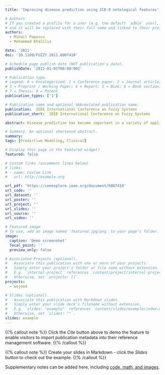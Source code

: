 ```yaml
---
title: 'Improving disease prediction using ICD-9 ontological features'

# Authors
# If you created a profile for a user (e.g. the default `admin` user), write the username (folder name) here
# and it will be replaced with their full name and linked to their profile.
authors:
  - Mihail Popescu
  - Mohammed Khalilia

date: '2011'
doi: '10.1109/FUZZY.2011.6007410'

# Schedule page publish date (NOT publication's date).
publishDate: '2011-01-01T00:00:00Z'

# Publication type.
# Legend: 0 = Uncategorized; 1 = Conference paper; 2 = Journal article;
# 3 = Preprint / Working Paper; 4 = Report; 5 = Book; 6 = Book section;
# 7 = Thesis; 8 = Patent
publication_types: ['1']

# Publication name and optional abbreviated publication name.
publication:  IEEE International Conference on Fuzzy Systems
publication_short:  IEEE International Conference on Fuzzy Systems

abstract: Disease prediction has become important in a variety of applications such as health insurance, tailored health communication and public health. Disease prediction is usually performed using publically available datasets such as HCUP, NHANES or MDS that were initially designed for health reporting or health cost evaluation but not for disease prediction. In these datasets, medical diagnoses are traditionally arranged in "diagnose-related groups" (DRGs). In this paper we compare the disease prediction based on crisp DRG features with the results obtained employing a new set of features that consist of the fuzzy membership of patient diagnoses in the DRG groups. The fuzzy membership features were computed using an ICD-9 ontological similarity approach. The prediction results obtained on a subset of 9,000 patients from the 2005 HCUP data representing three diseases (diabetes, atherosclerosis and hypertension) using two classifiers (random forest and SVM trained on 21,000 samples) show significant (about 10%) improvement as measured by the area under the ROC curve (AROC).

# Summary. An optional shortened abstract.
summary: 
tags: [Predictive Modeling, Clinical]

# Display this page in the Featured widget?
featured: false

# Custom links (uncomment lines below)
# links:
# - name: Custom Link
#   url: http://example.org

url_pdf: 'https://ieeexplore.ieee.org/document/6007410'
url_code: ''
url_dataset: ''
url_poster: ''
url_project: ''
url_slides: ''
url_source: ''
url_video: ''

# Featured image
# To use, add an image named `featured.jpg/png` to your page's folder.
image:
  caption: 'Demo screenshot'
  focal_point: ''
  preview_only: false

# Associated Projects (optional).
#   Associate this publication with one or more of your projects.
#   Simply enter your project's folder or file name without extension.
#   E.g. `internal-project` references `content/project/internal-project/index.md`.
#   Otherwise, set `projects: []`.
projects:
  - wojood

# Slides (optional).
#   Associate this publication with Markdown slides.
#   Simply enter your slide deck's filename without extension.
#   E.g. `slides: "example"` references `content/slides/example/index.md`.
#   Otherwise, set `slides: ""`.
slides: example
---
```


{{% callout note %}}
Click the _Cite_ button above to demo the feature to enable visitors to import publication metadata into their reference management software.
{{% /callout %}}

{{% callout note %}}
Create your slides in Markdown - click the _Slides_ button to check out the example.
{{% /callout %}}

Supplementary notes can be added here, including [code, math, and images](https://wowchemy.com/docs/writing-markdown-latex/).

